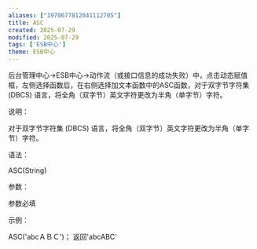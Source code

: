 ```yaml
---
aliases: ["1970677812041112705"]
title: ASC
created: 2025-07-29
modified: 2025-07-29
tags: ['ESB中心']
theme: ESB中心
---
```


后台管理中心->ESB中心->动作流（或接口信息的成功失败）中，点击动态赋值框，左侧选择函数后，在右侧选择加文本函数中的ASC函数，对于双字节字符集 (DBCS) 语言，将全角（双字节）英文字符更改为半角（单字节）字符。

说明：

对于双字节字符集 (DBCS) 语言，将全角（双字节）英文字符更改为半角（单字节）字符。

语法：

ASC(String)

参数：

参数必填

示例：

ASC('abcＡＢＣ')； 返回'abcABC'